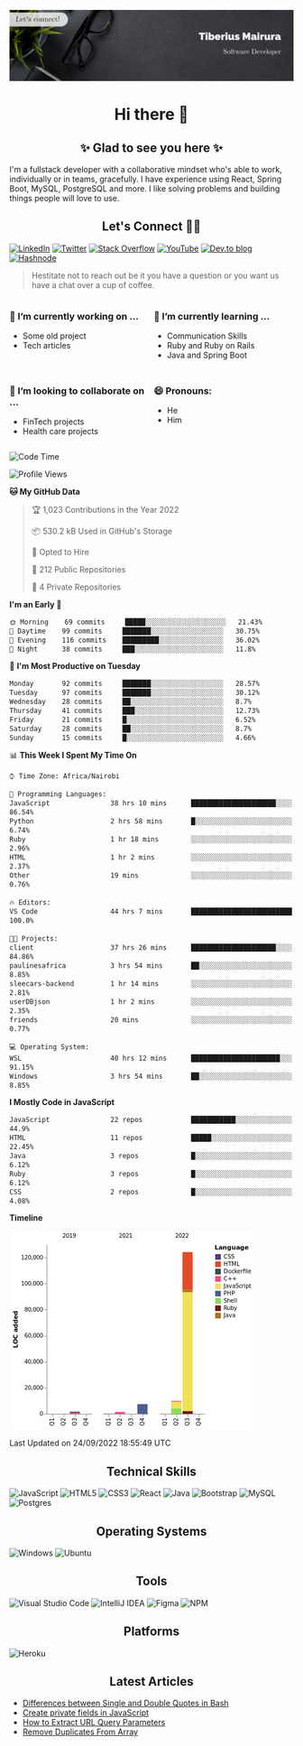 ![cover-image](assets/images/banner.jpg)

<h1 align="center">
 Hi there 👋
</h1>

<h2 align="center"> ✨ Glad to see you here ✨ </h2>

I'm a fullstack developer with a collaborative mindset who's able to work, individually or in teams, gracefully. I have experience using React, Spring Boot, MySQL, PostgreSQL and more. I like solving problems and building things people will love to use.

<h2 align="center"> Let's Connect 🤝🏾 </h2>

[![LinkedIn](https://img.shields.io/badge/linkedin-%230077B5.svg?style=for-the-badge&logo=linkedin&logoColor=white)](https://www.linkedin.com/in/tiberius-mairura/) [![Twitter](https://img.shields.io/badge/Twitter-%231DA1F2.svg?style=for-the-badge&logo=Twitter&logoColor=white)](https://twitter.com/hermit_tiberius) [![Stack Overflow](https://img.shields.io/badge/-Stackoverflow-FE7A16?style=for-the-badge&logo=stack-overflow&logoColor=white)](https://stackoverflow.com/users/11869442/tiberius) [![YouTube](https://img.shields.io/badge/YouTube-%23FF0000.svg?style=for-the-badge&logo=YouTube&logoColor=white)](https://www.youtube.com/channel/UCEyv3oMzvLUv6tGs9KD_S_A) [![Dev.to blog](https://img.shields.io/badge/dev.to-0A0A0A?style=for-the-badge&logo=dev.to&logoColor=white)](https://dev.to/hermitex) [![Hashnode](https://img.shields.io/badge/Hashnode-2962FF?style=for-the-badge&logo=hashnode&logoColor=white)](https://hashnode.com/@hermitex)

> Hestitate not to reach out be it you have a question or you want us have a chat over a cup of coffee.

<div style="display: grid; gap: 0.5rem; grid-template-columns: repeat(2, 1fr);">

<div>

<h3>🔭  I’m currently working on ...</h3>

- Some old project
- Tech articles

</div>

<div>

<h3>🌱 I’m currently learning ...</h3>

- Communication Skills
- Ruby and Ruby on Rails
- Java and Spring Boot

</div>

<div>
<h3>👯 I’m looking to collaborate on ...</h3>

- FinTech projects
- Health care projects

</div>

<div>
<h3>😄 Pronouns:</h3>

- He
- Him
  
</div>

</div>

<!--START_SECTION:waka-->
![Code Time](http://img.shields.io/badge/Code%20Time-517%20hrs%2049%20mins-blue)

![Profile Views](http://img.shields.io/badge/Profile%20Views-14-blue)

**🐱 My GitHub Data** 

> 🏆 1,023 Contributions in the Year 2022
 > 
> 📦 530.2 kB Used in GitHub's Storage 
 > 
> 💼 Opted to Hire
 > 
> 📜 212 Public Repositories 
 > 
> 🔑 4 Private Repositories  
 > 
**I'm an Early 🐤** 

```text
🌞 Morning    69 commits     █████░░░░░░░░░░░░░░░░░░░░   21.43% 
🌆 Daytime    99 commits     ███████░░░░░░░░░░░░░░░░░░   30.75% 
🌃 Evening    116 commits    █████████░░░░░░░░░░░░░░░░   36.02% 
🌙 Night      38 commits     ███░░░░░░░░░░░░░░░░░░░░░░   11.8%

```
📅 **I'm Most Productive on Tuesday** 

```text
Monday       92 commits     ███████░░░░░░░░░░░░░░░░░░   28.57% 
Tuesday      97 commits     ███████░░░░░░░░░░░░░░░░░░   30.12% 
Wednesday    28 commits     ██░░░░░░░░░░░░░░░░░░░░░░░   8.7% 
Thursday     41 commits     ███░░░░░░░░░░░░░░░░░░░░░░   12.73% 
Friday       21 commits     █░░░░░░░░░░░░░░░░░░░░░░░░   6.52% 
Saturday     28 commits     ██░░░░░░░░░░░░░░░░░░░░░░░   8.7% 
Sunday       15 commits     █░░░░░░░░░░░░░░░░░░░░░░░░   4.66%

```


📊 **This Week I Spent My Time On** 

```text
⌚︎ Time Zone: Africa/Nairobi

💬 Programming Languages: 
JavaScript               38 hrs 10 mins      █████████████████████░░░░   86.54% 
Python                   2 hrs 58 mins       █░░░░░░░░░░░░░░░░░░░░░░░░   6.74% 
Ruby                     1 hr 18 mins        ░░░░░░░░░░░░░░░░░░░░░░░░░   2.96% 
HTML                     1 hr 2 mins         ░░░░░░░░░░░░░░░░░░░░░░░░░   2.37% 
Other                    19 mins             ░░░░░░░░░░░░░░░░░░░░░░░░░   0.76%

🔥 Editors: 
VS Code                  44 hrs 7 mins       █████████████████████████   100.0%

🐱‍💻 Projects: 
client                   37 hrs 26 mins      █████████████████████░░░░   84.86% 
paulinesafrica           3 hrs 54 mins       ██░░░░░░░░░░░░░░░░░░░░░░░   8.85% 
sleecars-backend         1 hr 14 mins        ░░░░░░░░░░░░░░░░░░░░░░░░░   2.81% 
userDBjson               1 hr 2 mins         ░░░░░░░░░░░░░░░░░░░░░░░░░   2.35% 
friends                  20 mins             ░░░░░░░░░░░░░░░░░░░░░░░░░   0.77%

💻 Operating System: 
WSL                      40 hrs 12 mins      ██████████████████████░░░   91.15% 
Windows                  3 hrs 54 mins       ██░░░░░░░░░░░░░░░░░░░░░░░   8.85%

```

**I Mostly Code in JavaScript** 

```text
JavaScript               22 repos            ███████████░░░░░░░░░░░░░░   44.9% 
HTML                     11 repos            █████░░░░░░░░░░░░░░░░░░░░   22.45% 
Java                     3 repos             █░░░░░░░░░░░░░░░░░░░░░░░░   6.12% 
Ruby                     3 repos             █░░░░░░░░░░░░░░░░░░░░░░░░   6.12% 
CSS                      2 repos             █░░░░░░░░░░░░░░░░░░░░░░░░   4.08%

```


**Timeline**

![Chart not found](https://raw.githubusercontent.com/hermitex/hermitex/main/charts/bar_graph.png) 


 Last Updated on 24/09/2022 18:55:49 UTC
<!--END_SECTION:waka-->

<h2 align="center"> Technical Skills </h2>

![JavaScript](https://img.shields.io/badge/javascript-%23323330.svg?style=for-the-badge&logo=javascript&logoColor=%23F7DF1E) ![HTML5](https://img.shields.io/badge/html5-%23E34F26.svg?style=for-the-badge&logo=html5&logoColor=white) ![CSS3](https://img.shields.io/badge/css3-%231572B6.svg?style=for-the-badge&logo=css3&logoColor=white) ![React](https://img.shields.io/badge/react-%2320232a.svg?style=for-the-badge&logo=react&logoColor=%2361DAFB) ![Java](https://img.shields.io/badge/java-%23ED8B00.svg?style=for-the-badge&logo=java&logoColor=white) ![Bootstrap](https://img.shields.io/badge/bootstrap-%23563D7C.svg?style=for-the-badge&logo=bootstrap&logoColor=white) ![MySQL](https://img.shields.io/badge/mysql-%2300f.svg?style=for-the-badge&logo=mysql&logoColor=white) ![Postgres](https://img.shields.io/badge/postgres-%23316192.svg?style=for-the-badge&logo=postgresql&logoColor=white)

<h2 align="center"> Operating Systems </h2>

![Windows](https://img.shields.io/badge/Windows-0078D6?style=for-the-badge&logo=windows&logoColor=white) ![Ubuntu](https://img.shields.io/badge/Ubuntu-E95420?style=for-the-badge&logo=ubuntu&logoColor=white)

<h2 align="center"> Tools </h2>

![Visual Studio Code](https://img.shields.io/badge/Visual%20Studio%20Code-0078d7.svg?style=for-the-badge&logo=visual-studio-code&logoColor=white) ![IntelliJ IDEA](https://img.shields.io/badge/IntelliJIDEA-000000.svg?style=for-the-badge&logo=intellij-idea&logoColor=white) ![Figma](https://img.shields.io/badge/figma-%23F24E1E.svg?style=for-the-badge&logo=figma&logoColor=white) ![NPM](https://img.shields.io/badge/NPM-%23000000.svg?style=for-the-badge&logo=npm&logoColor=white)

<h2 align="center"> Platforms </h2>

![Heroku](https://img.shields.io/badge/heroku-%23430098.svg?style=for-the-badge&logo=heroku&logoColor=white)

 <h2 align="center">Latest Articles </h2>

- [Differences between Single and Double Quotes in Bash](https://dev.to/hermitex/differences-between-single-and-double-quotes-in-bash-3eog)
- [Create private fields in JavaScript](https://dev.to/hermitex/create-private-fields-in-javascript-3ean)
- [How to Extract URL Query Parameters](https://dev.to/hermitex/how-to-extract-url-search-parameters-4k58)
- [Remove Duplicates From Array](https://dev.to/hermitex/remove-duplicates-from-array-1d6h)

